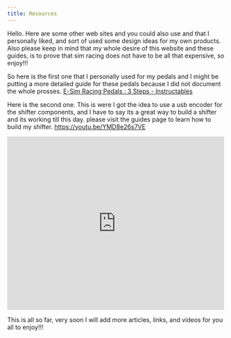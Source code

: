 ```yaml
---
title: Resources
---
```

Hello. Here are some other web sites and you could also use and that I personally liked, and sort of used some design ideas for my own products. Also please keep in mind that my whole desire of this website and these guides, is to prove that sim racing does not have to be all that expensive, so enjoy!!!

<!--StartFragment-->

So here is the first one that I personally used for my pedals and I might be putting a more detailed guide for these pedals because I did not document the whole prosses. [E-Sim Racing Pedals : 3 Steps - Instructables](https://www.instructables.com/E-Sim-Racing-Pedals/)

<!--EndFragment-->

Here is the second one. This is were I got the idea to use a usb encoder for the shifter components, and I have to say its a great way to build a shifter and its working till this day. please visit the guides page to learn how to build my shifter. <https://youtu.be/YMD8e26s7VE>

<iframe width="500" height="400" src="https://www.youtube.com/embed/YMD8e26s7VE" title="YouTube video player" frameborder="0" allow="accelerometer; autoplay; clipboard-write; encrypted-media; gyroscope; picture-in-picture" allowfullscreen></iframe>

This is all so far, very soon I will add more articles, links, and videos for you all to enjoy!!!